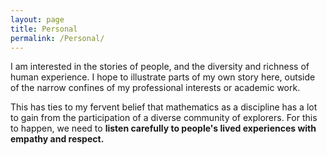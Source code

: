 ```yaml
---
layout: page
title: Personal
permalink: /Personal/
---
```


I am interested in the stories of people, and the diversity and richness of human experience. I hope to illustrate parts of my own story here, outside of the narrow confines of my professional interests or academic work.

This has ties to my fervent belief that mathematics as a discipline has a lot to gain from the participation of a diverse community of explorers. For this to happen, we need to **listen carefully to people's lived experiences with empathy and respect.**  
